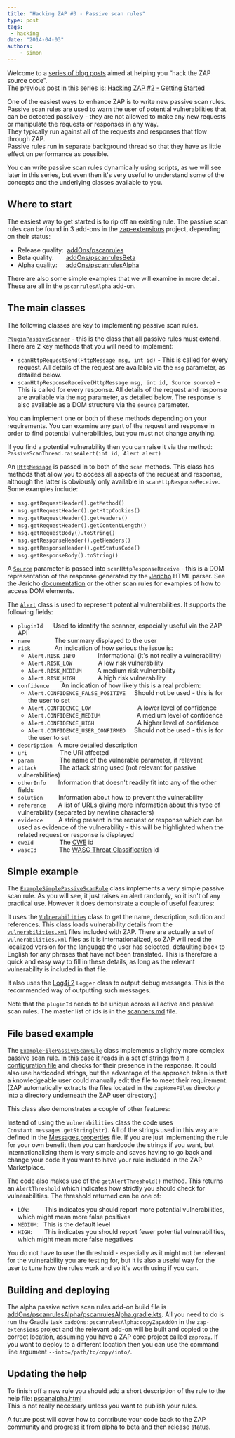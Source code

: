 ```yaml
---
title: "Hacking ZAP #3 - Passive scan rules"
type: post
tags:
 - hacking
date: "2014-04-03"
authors:
    - simon
---
```

Welcome to a [series of blog posts](https://github.com/zaproxy/zaproxy/wiki/Development#hacking-zap) aimed at helping you “hack the ZAP source
code”.  
The previous post in this series is: [Hacking ZAP #2 - Getting Started](/blog/2014-03-20-hacking-zap-2-getting-started/)  
  
One of the easiest ways to enhance ZAP is to write new passive scan rules.  
Passive scan rules are used to warn the user of potential vulnerabilities that can be detected passively - they are not allowed to make any new
requests or manipulate the requests or responses in any way.  
They typically run against all of the requests and responses that flow through ZAP.  
Passive rules run in separate background thread so that they have as little effect on performance as possible.  
  
You can write passive scan rules dynamically using scripts, as we will see later in this series, but even then it's very useful to understand
some of the concepts and the underlying classes available to you.  

##  Where to start

The easiest way to get started is to rip off an existing rule. The passive scan rules can be found in 3 add-ons in the
[zap-extensions](https://github.com/zaproxy/zap-extensions/) project, depending on their status:  

  * Release quality:  [addOns/pscanrules](https://github.com/zaproxy/zap-extensions/tree/main/addOns/pscanrules/src/main/java/org/zaproxy/zap/extension/pscanrules)
  * Beta quality:       [addOns/pscanrulesBeta](https://github.com/zaproxy/zap-extensions/tree/main/addOns/pscanrulesBeta/src/main/java/org/zaproxy/zap/extension/pscanrulesBeta)
  * Alpha quality:     [addOns/pscanrulesAlpha](https://github.com/zaproxy/zap-extensions/tree/main/addOns/pscanrulesAlpha/src/main/java/org/zaproxy/zap/extension/pscanrulesAlpha)

There are also some simple examples that we will examine in more detail. These are all in the `pscanrulesAlpha` add-on.  

##  The main classes

The following classes are key to implementing passive scan rules.  
  
[`PluginPassiveScanner`](https://github.com/zaproxy/zaproxy/blob/main/zap/src/main/java/org/zaproxy/zap/extension/pscan/PluginPassiveScanner.java) - this is
the class that all passive rules must extend. There are 2 key methods that you will need to implement:
 - `scanHttpRequestSend(HttpMessage msg, int id)` - This is called for every request. All details of the request are available via the
`msg` parameter, as detailed below.  
 - `scanHttpResponseReceive(HttpMessage msg, int id, Source source)` - This is called for every response. All details of the request and
response are available via the `msg` parameter, as detailed below. The response is also available as a DOM structure via the `source` parameter.

You can implement one or both of these methods depending on your requirements. You can examine any part of the request and response in order to
find potential vulnerabilities, but you must not change anything.  
  
If you find a potential vulnerability then you can raise it via the method: `PassiveScanThread.raiseAlert(int id, Alert alert)`  
  
An [`HttpMessage`](https://github.com/zaproxy/zaproxy/blob/main/zap/src/main/java/org/parosproxy/paros/network/HttpMessage.java) is passed in to both of the
`scan` methods. This class has methods that allow you to access all aspects of the request and response, although the latter is obviously only
available in `scanHttpResponseReceive`. Some examples include:

  * `msg.getRequestHeader().getMethod()`
  * `msg.getRequestHeader().getHttpCookies()`
  * `msg.getRequestHeader().getHeaders()`
  * `msg.getRequestHeader().getContentLength()`
  * `msg.getRequestBody().toString()`
  * `msg.getResponseHeader().getHeaders()`
  * `msg.getResponseHeader().getStatusCode()`
  * `msg.getResponseBody().toString()`

A [`Source`](http://jericho.htmlparser.net/docs/javadoc/net/htmlparser/jericho/Source.html) parameter is passed into `scanHttpResponseReceive` -
this is a DOM representation of the response generated by the [Jericho](http://jericho.htmlparser.net/) HTML parser. See the Jericho
[documentation](http://jericho.htmlparser.net/docs/javadoc/index.html) or the other scan rules for examples of how to access DOM elements.  
  
The [`Alert`](https://github.com/zaproxy/zaproxy/blob/main/zap/src/main/java/org/parosproxy/paros/core/scanner/Alert.java) class is used to represent
potential vulnerabilities. It supports the following fields:

  * `pluginId`      Used to identify the scanner, especially useful via the ZAP API 
  * `name`              The summary displayed to the user
  * `risk`              An indication of how serious the issue is:
    * `Alert.RISK_INFO`             Informational (it's not really a vulnerability)
    * `Alert.RISK_LOW`               A low risk vulnerability
    * `Alert.RISK_MEDIUM`         A medium risk vulnerability
    * `Alert.RISK_HIGH`             A high risk vulnerability
  * `confidence`       An indication of how likely this is a real problem:
    * `Alert.CONFIDENCE_FALSE_POSITIVE`     Should not be used - this is for the user to set
    * `Alert.CONFIDENCE_LOW`                           A lower level of confidence
    * `Alert.CONFIDENCE_MEDIUM`                     A medium level of confidence
    * `Alert.CONFIDENCE_HIGH`                         A higher level of confidence
    * `Alert.CONFIDENCE_USER_CONFIRMED`     Should not be used - this is for the user to set
  * `description`   A more detailed description
  * `uri`                   The URI affected
  * `param`               The name of the vulnerable parameter, if relevant
  * `attack`             The attack string used (not relevant for passive vulnerabilities)
  * `otherInfo`       Information that doesn't readily fit into any of the other fields
  * `solution`         Information about how to prevent the vulnerability
  * `reference`       A list of URLs giving more information about this type of vulnerability (separated by newline characters)
  * `evidence`         A string present in the request or response which can be used as evidence of the vulnerability - this will be highlighted when the related request or response is displayed
  * `cweId`               The [CWE](https://cwe.mitre.org/) id
  * `wascId`             The [WASC Threat Classification](http://www.webappsec.org/projects/threat/) id

##  Simple example

The [`ExampleSimplePassiveScanRule`](https://github.com/zaproxy/zap-extensions/blob/main/addOns/pscanrulesAlpha/src/main/java/org/zaproxy/zap/extension/pscanrulesAlpha/ExampleSimplePassiveScanRule.java) class implements a very simple passive
scan rule. As you will see, it just raises an alert randomly, so it isn't of any practical use. However it does demonstrate a couple of useful
features:  
  
It uses the [`Vulnerabilities`](https://github.com/zaproxy/zaproxy/blob/main/zap/src/main/java/org/zaproxy/zap/model/Vulnerabilities.java) class to get the
name, description, solution and references. This class loads vulnerability details from the
[`vulnerabilities.xml`](https://github.com/zaproxy/zaproxy/blob/main/zap/src/main/resources/org/zaproxy/zap/resources/vulnerabilities.xml) files included with ZAP. There are actually
a set of `vulnerabilities.xml` files as it is internationalized, so ZAP will read the localized version for the language the user has selected,
defaulting back to English for any phrases that have not been translated. This is therefore a quick and easy way to fill in these details, as
long as the relevant vulnerability is included in that file.  
  
It also uses the [Log4j 2](https://logging.apache.org/log4j/2.x/) `Logger` class to output debug messages. This is the recommended way of outputting such
messages.  
  
Note that the `pluginId` needs to be unique across all active and passive scan rules. The master list of ids is in the
[scanners.md](https://github.com/zaproxy/zaproxy/blob/main/docs/scanners.md) file.

##  File based example

The [`ExampleFilePassiveScanRule`](https://github.com/zaproxy/zap-extensions/blob/main/addOns/pscanrulesAlpha/src/main/java/org/zaproxy/zap/extension/pscanrulesAlpha/ExampleFilePassiveScanRule.java) class implements a
slightly more complex passive scan rule. In this case it reads in a set of strings from a [configuration file](https://github.com/zaproxy/zap-extensions/blob/main/addOns/pscanrulesAlpha/src/main/zapHomeFiles/txt/example-pscan-file.txt) and checks for their presence in
the response. It could also use hardcoded strings, but the advantage of the approach taken is that a knowledgeable user could manually edit the
file to meet their requirement.  
(ZAP automatically extracts the files located in the `zapHomeFiles` directory into a directory underneath the ZAP user directory.)  
  
This class also demonstrates a couple of other features:  
  
Instead of using the `Vulnerabilities` class the code uses `Constant.messages.getString(str)`. All of the strings used in this way are defined in the
[Messages.properties](https://github.com/zaproxy/zap-extensions/tree/main/addOns/pscanrulesAlpha/src/main/resources/org/zaproxy/zap/extension/pscanrulesAlpha/resources/Messages.properties) file. If you are just implementing the rule
for your own benefit then you can hardcode the strings if you want, but internationalizing them is very simple and saves having to go back and
change your code if you want to have your rule included in the ZAP Marketplace.  
  
The code also makes use of the `getAlertThreshold()` method. This returns an `AlertThreshold` which indicates how strictly you should check for
vulnerabilities. The threshold returned can be one of:

  * `LOW`:         This indicates you should report more potential vulnerabilities, which might mean more false positives
  * `MEDIUM`:   This is the default level
  * `HIGH`:       This indicates you should report fewer potential vulnerabilities, which might mean more false negatives

You do not have to use the threshold - especially as it might not be relevant for the vulnerability you are testing for, but it is also a useful
way for the user to tune how the rules work and so it's worth using if you can.

##  Building and deploying

The alpha passive active scan rules add-on build file is [addOns/pscanrulesAlpha/pscanrulesAlpha.gradle.kts](https://github.com/zaproxy/zap-extensions/blob/main/addOns/pscanrulesAlpha/pscanrulesAlpha.gradle.kts). All you need to do is run the Gradle task `:addOns:pscanrulesAlpha:copyZapAddOn` in the `zap-extensions` project and the relevant add-on will be built and copied to the correct location, assuming you have a ZAP core project called `zaproxy`. If you want to deploy to a different location then you can use the command line argument `--into=/path/to/copy/into/`.  

##  Updating the help

To finish off a new rule you should add a short description of the rule to the help file: [pscanalpha.html](https://github.com/zaproxy/zap-extensions/tree/main/addOns/pscanrulesAlpha/src/main/javahelp/org/zaproxy/zap/extension/pscanrulesAlpha/resources/help/contents/pscanalpha.html)  
This is not really necessary unless you want to publish your rules.  
  
A future post will cover how to contribute your code back to the ZAP community and progress it from alpha to beta and then release status.  

